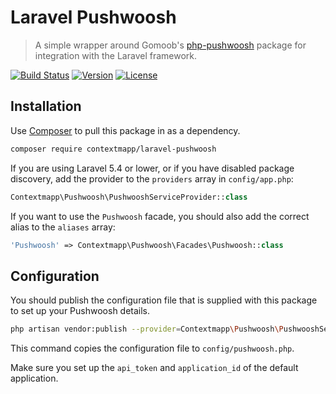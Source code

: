 # Laravel Pushwoosh

> A simple wrapper around Gomoob's [php-pushwoosh](https://github.com/gomoob/php-pushwoosh/) package for integration with the Laravel framework.

[![Build Status](https://travis-ci.org/contextmapp/laravel-pushwoosh.svg?branch=master)](https://travis-ci.org/contextmapp/laravel-pushwoosh)
[![Version](https://img.shields.io/packagist/v/contextmapp/laravel-pushwoosh.svg)](https://packagist.org/packages/contextmapp/laravel-pushwoosh)
[![License](https://img.shields.io/packagist/l/contextmapp/laravel-pushwoosh.svg)](https://packagist.org/packages/contextmapp/laravel-pushwoosh)

## Installation

Use [Composer](https://getcomposer.org/) to pull this package in as a 
dependency.

```sh
composer require contextmapp/laravel-pushwoosh
```

If you are using Laravel 5.4 or lower, or if you have disabled package 
discovery, add the provider to the `providers` array in `config/app.php`:

```php
Contextmapp\Pushwoosh\PushwooshServiceProvider::class
```

If you want to use the `Pushwoosh` facade, you should
also add the correct alias to the `aliases` array:

```php
'Pushwoosh' => Contextmapp\Pushwoosh\Facades\Pushwoosh::class
```

## Configuration

You should publish the configuration file that is supplied with this package
to set up your Pushwoosh details.

```sh
php artisan vendor:publish --provider=Contextmapp\Pushwoosh\PushwooshServiceProvider
```

This command copies the configuration file to `config/pushwoosh.php`.

Make sure you set up the `api_token` and `application_id` of the default 
application.
